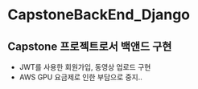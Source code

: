 # CapstoneBackEnd_Django
## Capstone 프로젝트로서 백앤드 구현
- JWT를 사용한 회원가입, 동영상 업로드 구현
- AWS GPU 요금제로 인한 부담으로 중지..
